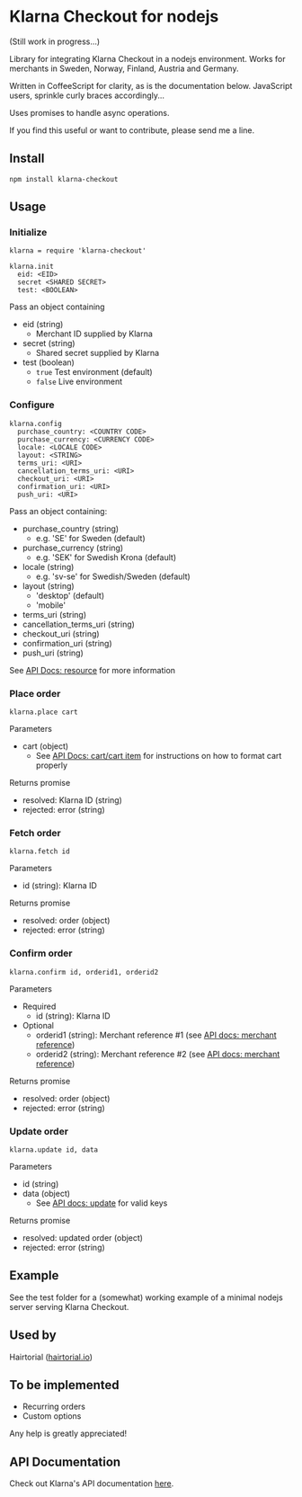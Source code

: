 # Klarna Checkout for nodejs #

(Still work in progress...)

Library for integrating Klarna Checkout in a nodejs environment. Works for merchants in Sweden, Norway, Finland, Austria and Germany.

Written in CoffeeScript for clarity, as is the documentation below. JavaScript users, sprinkle curly braces accordingly...

Uses promises to handle async operations.

If you find this useful or want to contribute, please send me a line.

## Install ##
`npm install klarna-checkout`

## Usage ##

### Initialize ###
```
klarna = require 'klarna-checkout'

klarna.init
  eid: <EID>
  secret <SHARED SECRET>
  test: <BOOLEAN>
```
Pass an object containing

* eid (string)
  * Merchant ID supplied by Klarna
* secret (string)
  * Shared secret supplied by Klarna
* test (boolean)
  * ```true``` Test environment (default)
  * ```false```  Live environment

### Configure ###
```
klarna.config
  purchase_country: <COUNTRY CODE>			
  purchase_currency: <CURRENCY CODE>		
  locale: <LOCALE CODE>											
  layout: <STRING>
  terms_uri: <URI>
  cancellation_terms_uri: <URI>
  checkout_uri: <URI>
  confirmation_uri: <URI>
  push_uri: <URI>
``` 

Pass an object containing:
* purchase_country (string)
  * e.g. 'SE' for Sweden (default)
* purchase_currency (string)
  * e.g. 'SEK'  for Swedish Krona (default)
* locale (string)
  * e.g. 'sv-se'  for Swedish/Sweden (default)
* layout (string)
  * 'desktop' (default)
  * 'mobile'
* terms_uri (string)
* cancellation_terms_uri (string)
* checkout_uri (string)
* confirmation_uri (string)
* push_uri (string)

See [API Docs: resource](https://developers.klarna.com/en/se+php/kco-v2/checkout-api#resource-properties) for more information



### Place order ###
```
klarna.place cart 
```
Parameters
* cart (object)
  * See [API Docs: cart/cart item](https://developers.klarna.com/en/se+php/kco-v2/checkout-api#cart-object-properties)  for instructions on how to format cart properly

Returns promise
  * resolved: Klarna ID (string)
  * rejected: error (string)


### Fetch order ###
```
klarna.fetch id
```
Parameters
* id (string): Klarna ID

Returns promise
  * resolved: order (object)
  * rejected: error (string)

### Confirm order ###
```
klarna.confirm id, orderid1, orderid2
```
Parameters
  * Required
    * id (string): Klarna ID
  * Optional
	* orderid1 (string): Merchant reference #1 (see [API docs: merchant reference](https://developers.klarna.com/en/se+php/kco-v2/checkout-api#merchant_reference-object-properties))
	* orderid2 (string): Merchant reference #2 (see [API docs: merchant reference](https://developers.klarna.com/en/se+php/kco-v2/checkout-api#merchant_reference-object-properties))

Returns promise
  * resolved: order (object)
  * rejected: error (string)

### Update order ###
```
klarna.update id, data
```
Parameters
* id (string)
* data (object)
  * See [API docs: update](https://developers.klarna.com/en/se+php/kco-v2/checkout-api#update) for valid keys

Returns promise
  * resolved: updated order (object)
  * rejected: error (string)

## Example ##
See the test folder for a (somewhat) working example of a minimal nodejs server serving Klarna Checkout.

## Used by ##
Hairtorial ([hairtorial.io](http://hairtorial.io))

## To be implemented ##
* Recurring orders
* Custom options

Any help is greatly appreciated!

## API Documentation ##
Check out Klarna's API documentation [here](https://developers.klarna.com/en).